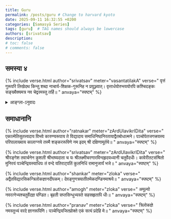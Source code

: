 ```yaml
---
title: Guru
permalink: /posts/guru # Change to harvard kyoto
date: 2025-09-11 16:32:55 +0200
categories: [Samasyā Series]
tags: [guru]  # TAG names should always be lowercase
authors: [srivatsav]
description: 
# toc: false
# comments: false
---
```


## समस्या ४

{% include verse.html
   author="srivatsav"
   meter="vasantatilakA"
   verse="
   वृत्तं गुरूपरि लिखेदथ किन्तु शब्दा
   नाचार्य-शिक्षक-गुरूनिह न प्रयुञ्ज्यात्।
   वृत्तार्धयोरुभययोरपि कश्चिदङ्कः
   सङ्ख्यैक्यमत्र नव चेद्वरमस्तु तर्हि॥
   "
   anvaya="स्पष्टम्"
%}



<details>
  <summary>आङ्ग्ला-ऽनुवादः</summary>
<div markdown="1">

Compose a verse on teacher such that: 
* The words ācārya, śikṣaka and guru are not used in the verse anywhere
* In each of the half-verses, there exists at least one number (like eka, dvi, etc). [Note you may choose to have more than one numbers also.]
* Bonus points if the sum of all numbers appearing in the verse is 9.
* Bonus points on composing in a metre other than anuṣṭup as usual.

</div>
</details>

## समाधानानि

<!-- Verse format -->

{% include verse.html
   author="ratnakar"
   meter="zArdUlavikrIDita"
   verse="
   एकात्मेतिसुतत्त्वदाय विभवे कारुण्यरूपाय ते
   विद्यादाय समाधिनिष्ठनिरतायाद्वैतबोधात्मने।
   पञ्चोपेतजगत्त्रयस्य परिपालाख्याय कालाग्नये
   तस्मै शङ्कररूपिणे नम इदम् श्री दक्षिणामूर्तये॥
   "
   anvaya="स्पष्टम्"
%}

{% include verse.html
   author="srivatsav"
   meter="zArdUlavikrIDita"
   verse="
   श्रीरङ्गेश तवार्चनेन कुशली श्रीभाष्यदाता च यः 
   श्रीलक्ष्मीचरणारविन्दहृदयध्यानी चतुर्वेदधीः।
   कावेरीतटसंश्रितो मुनिरयं पञ्चेन्द्रियस्याधिपः 
   तं वन्दे यतिराट्पतिं कुलनिधिं रामानुजार्यं भजे॥
   "
   anvaya="स्पष्टम्"
%}

{% include verse.html
   author="shankar"
   meter="zloka"
   verse="
   अद्वैतविद्यारसिकन्त्रिलोकज्ञानदीपकम्।
   देवङ्गुणत्रयातीतमेकदण्डिनमाश्रये॥
   "
   anvaya="स्पष्टम्"
%}

{% include verse.html
   author="amogh"
   meter="zloka"
   verse="
   अमूल्यो नवरत्नेभ्यश्चतुर्वेदज्ञ पण्डित।
   बृहती सप्तसिन्धुभ्यस्ते सहस्रहृतापि धीः॥
   "
   anvaya="स्पष्टम्"
%}

{% include verse.html
   author="pranav"
   meter="zloka"
   verse="
   त्रिलोकज्ञे नमस्तुभ्यं वरदे ज्ञानरूपिणि।
   पञ्चेन्द्रियजितप्रोक्ते एकं सत्यं प्रदेहि मे॥
   "
   anvaya="स्पष्टम्"
%}